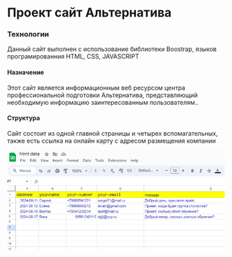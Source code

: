 <h1>Проект сайт Альтернатива</h1> 
<h3>Технологии</h3>
<p>Данный сайт выполнен с использование библиотеки Boostrap, языков програмированния HTML, CSS, JAVASCRIPT</p>
<h4>Назначение</h4>
<p>Этот сайт является информационным веб ресурсом центра профессиональной подготовки Альтернатива, представляющий необходимую информацию заинтересованным пользователям..</p>
<h4>Структура</h4>
<p>Сайт состоит из одной главной страницы и четырех вспомагательных, также есть ссылка на онлайн карту с адресом размещения компании</p>
<img src="/alternativa/img/googlesheet.jpg"><img>
